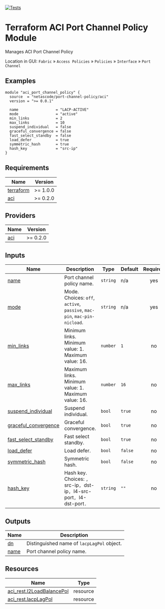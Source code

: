 <!-- BEGIN_TF_DOCS -->
[![Tests](https://github.com/netascode/terraform-aci-port-channel-policy/actions/workflows/test.yml/badge.svg)](https://github.com/netascode/terraform-aci-port-channel-policy/actions/workflows/test.yml)

# Terraform ACI Port Channel Policy Module

Manages ACI Port Channel Policy

Location in GUI:
`Fabric` » `Access Policies` » `Policies` » `Interface` » `Port Channel`

## Examples

```hcl
module "aci_port_channel_policy" {
  source  = "netascode/port-channel-policy/aci"
  version = ">= 0.0.1"

  name                 = "LACP-ACTIVE"
  mode                 = "active"
  min_links            = 2
  max_links            = 10
  suspend_individual   = false
  graceful_convergence = false
  fast_select_standby  = false
  load_defer           = true
  symmetric_hash       = true
  hash_key             = "src-ip"
}

```

## Requirements

| Name | Version |
|------|---------|
| <a name="requirement_terraform"></a> [terraform](#requirement\_terraform) | >= 1.0.0 |
| <a name="requirement_aci"></a> [aci](#requirement\_aci) | >= 0.2.0 |

## Providers

| Name | Version |
|------|---------|
| <a name="provider_aci"></a> [aci](#provider\_aci) | >= 0.2.0 |

## Inputs

| Name | Description | Type | Default | Required |
|------|-------------|------|---------|:--------:|
| <a name="input_name"></a> [name](#input\_name) | Port channel policy name. | `string` | n/a | yes |
| <a name="input_mode"></a> [mode](#input\_mode) | Mode. Choices: `off`, `active`, `passive`, `mac-pin`, `mac-pin-nicload`. | `string` | n/a | yes |
| <a name="input_min_links"></a> [min\_links](#input\_min\_links) | Minimum links. Minimum value: 1. Maximum value: 16. | `number` | `1` | no |
| <a name="input_max_links"></a> [max\_links](#input\_max\_links) | Maximum links. Minimum value: 1. Maximum value: 16. | `number` | `16` | no |
| <a name="input_suspend_individual"></a> [suspend\_individual](#input\_suspend\_individual) | Suspend individual. | `bool` | `true` | no |
| <a name="input_graceful_convergence"></a> [graceful\_convergence](#input\_graceful\_convergence) | Graceful convergence. | `bool` | `true` | no |
| <a name="input_fast_select_standby"></a> [fast\_select\_standby](#input\_fast\_select\_standby) | Fast select standby. | `bool` | `true` | no |
| <a name="input_load_defer"></a> [load\_defer](#input\_load\_defer) | Load defer. | `bool` | `false` | no |
| <a name="input_symmetric_hash"></a> [symmetric\_hash](#input\_symmetric\_hash) | Symmetric hash. | `bool` | `false` | no |
| <a name="input_hash_key"></a> [hash\_key](#input\_hash\_key) | Hash key. Choices: `, `src-ip`, `dst-ip`, `l4-src-port`, `l4-dst-port`.` | `string` | `""` | no |

## Outputs

| Name | Description |
|------|-------------|
| <a name="output_dn"></a> [dn](#output\_dn) | Distinguished name of `lacpLagPol` object. |
| <a name="output_name"></a> [name](#output\_name) | Port channel policy name. |

## Resources

| Name | Type |
|------|------|
| [aci_rest.l2LoadBalancePol](https://registry.terraform.io/providers/netascode/aci/latest/docs/resources/rest) | resource |
| [aci_rest.lacpLagPol](https://registry.terraform.io/providers/netascode/aci/latest/docs/resources/rest) | resource |
<!-- END_TF_DOCS -->